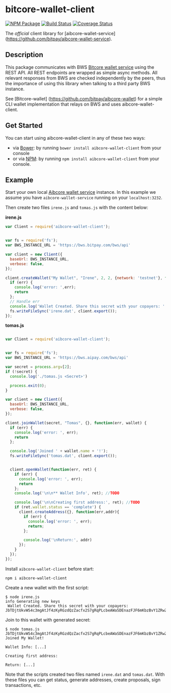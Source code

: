 # bitcore-wallet-client

[![NPM Package](https://img.shields.io/npm/v/aibcore-wallet-client.svg?style=flat-square)](https://www.npmjs.org/package/aibcore-wallet-client)
[![Build Status](https://img.shields.io/travis/bitpay/aibcore-wallet-client.svg?branch=master&style=flat-square)](https://travis-ci.org/bitpay/aibcore-wallet-client) 
[![Coverage Status](https://coveralls.io/repos/bitpay/aibcore-wallet-client/badge.svg)](https://coveralls.io/r/bitpay/aibcore-wallet-client)

The *official* client library for [aibcore-wallet-service] (https://github.com/bitpay/aibcore-wallet-service). 

## Description

This package communicates with BWS [Bitcore wallet service](https://github.com/bitpay/aibcore-wallet-service) using the REST API. All REST endpoints are wrapped as simple async methods. All relevant responses from BWS are checked independently by the peers, thus the importance of using this library when talking to a third party BWS instance.

See [Bitcore-wallet] (https://github.com/bitpay/aibcore-wallet) for a simple CLI wallet implementation that relays on BWS and uses aibcore-wallet-client.

## Get Started

You can start using aibcore-wallet-client in any of these two ways:

* via [Bower](http://bower.io/): by running `bower install aibcore-wallet-client` from your console
* or via [NPM](https://www.npmjs.com/package/aibcore-wallet-client): by running `npm install aibcore-wallet-client` from your console.

## Example

Start your own local [Aibcore wallet service](https://github.com/bitpay/aibcore-wallet-service) instance. In this example we assume you have `aibcore-wallet-service` running on your `localhost:3232`.

Then create two files `irene.js` and `tomas.js` with the content below:

**irene.js**

``` javascript
var Client = require('aibcore-wallet-client');


var fs = require('fs');
var BWS_INSTANCE_URL = 'https://bws.bitpay.com/bws/api'

var client = new Client({
  baseUrl: BWS_INSTANCE_URL,
  verbose: false,
});

client.createWallet("My Wallet", "Irene", 2, 2, {network: 'testnet'}, function(err, secret) {
  if (err) {
    console.log('error: ',err); 
    return
  };
  // Handle err
  console.log('Wallet Created. Share this secret with your copayers: ' + secret);
  fs.writeFileSync('irene.dat', client.export());
});
```

**tomas.js**

``` javascript

var Client = require('aibcore-wallet-client');


var fs = require('fs');
var BWS_INSTANCE_URL = 'https://bws.aipay.com/bws/api'

var secret = process.argv[2];
if (!secret) {
  console.log('./tomas.js <Secret>')

  process.exit(0);
}

var client = new Client({
  baseUrl: BWS_INSTANCE_URL,
  verbose: false,
});

client.joinWallet(secret, "Tomas", {}, function(err, wallet) {
  if (err) {
    console.log('error: ', err);
    return
  };

  console.log('Joined ' + wallet.name + '!');
  fs.writeFileSync('tomas.dat', client.export());


  client.openWallet(function(err, ret) {
    if (err) {
      console.log('error: ', err);
      return
    };
    console.log('\n\n** Wallet Info', ret); //TODO

    console.log('\n\nCreating first address:', ret); //TODO
    if (ret.wallet.status == 'complete') {
      client.createAddress({}, function(err,addr){
        if (err) {
          console.log('error: ', err);
          return;
        };

        console.log('\nReturn:', addr)
      });
    }
  });
});
```

Install `aibcore-wallet-client` before start:

```
npm i aibcore-wallet-client
```

Create a new wallet with the first script:

```
$ node irene.js
info Generating new keys 
 Wallet Created. Share this secret with your copayers: JbTDjtUkvWS4c3mgAtJf4zKyRGzdQzZacfx2S7gRqPLcbeAWaSDEnazFJF6mKbzBvY1ZRwZCbvT
```

Join to this wallet with generated secret:

```
$ node tomas.js JbTDjtUkvWS4c3mgAtJf4zKyRGzdQzZacfx2S7gRqPLcbeAWaSDEnazFJF6mKbzBvY1ZRwZCbvT
Joined My Wallet!

Wallet Info: [...]

Creating first address:

Return: [...]

```

Note that the scripts created two files named `irene.dat` and `tomas.dat`. With these files you can get status, generate addresses, create proposals, sign transactions, etc.


